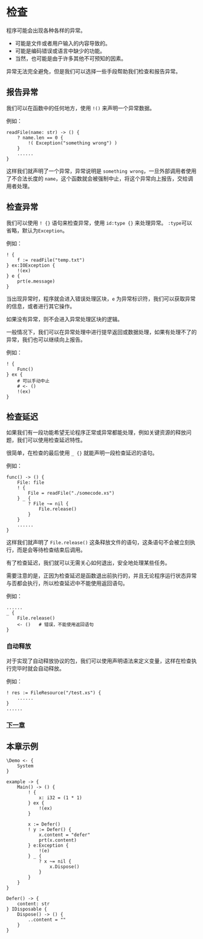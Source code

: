 # 检查
程序可能会出现各种各样的异常。

- 可能是文件或者用户输入的内容导致的。
- 可能是编码错误或语言中缺少的功能。
- 当然，也可能是由于许多其他不可预知的因素。

异常无法完全避免，但是我们可以选择一些手段帮助我们检查和报告异常。

## 报告异常
我们可以在函数中的任何地方，使用 `!()` 来声明一个异常数据。

例如：
```
readFile(name: str) -> () {
    ? name.len == 0 {
        !( Exception("something wrong") )
    }
    ......
}
```
这样我们就声明了一个异常，异常说明是 `something wrong`，一旦外部调用者使用了不合法长度的 `name`，这个函数就会被强制中止，将这个异常向上报告，交给调用者处理。
## 检查异常
我们可以使用 `! {}` 语句来检查异常，使用 `id:type {}` 来处理异常。
`:type`可以省略，默认为`Exception`。   

例如：
```
! {
    f := readFile("temp.txt")
} ex:IOException {
    !(ex)
} e {
    prt(e.message)
}
```
当出现异常时，程序就会进入错误处理区块，`e` 为异常标识符，我们可以获取异常的信息，或者进行其它操作。

如果没有异常，则不会进入异常处理区块的逻辑。

一般情况下，我们可以在异常处理中进行提早返回或数据处理，如果有处理不了的异常，我们也可以继续向上报告。

例如：
```
! {
    Func()
} ex {
    # 可以手动中止
    # <- () 
    !(ex)
}
```

## 检查延迟
如果我们有一段功能希望无论程序正常或异常都能处理，例如关键资源的释放问题，我们可以使用检查延迟特性。

很简单，在检查的最后使用 `_ {}` 就能声明一段检查延迟的语句。

例如：
```
func() -> () {
    File: file
    ! {
        File = readFile("./somecode.xs")
    } _ {
        ? File ~= nil {
            File.release()
        }
    }
    ......
}
```
这样我们就声明了 `File.release()` 这条释放文件的语句，这条语句不会被立刻执行，而是会等待检查结束后调用。

有了检查延迟，我们就可以无需关心如何退出，安全地处理某些任务。

需要注意的是，正因为检查延迟是函数退出前执行的，并且无论程序运行状态异常与否都会执行，所以检查延迟中不能使用返回语句。

例如：
```
......
_ {
    File.release()
    <- ()   # 错误，不能使用返回语句
}
```

### 自动释放
对于实现了自动释放协议的包，我们可以使用声明语法来定义变量，这样在检查执行完毕时就会自动释放。

例如：
```
! res := FileResource("/test.xs") {
    ......
}
......
```

### [下一章](asynchronous.md)

## 本章示例
```
\Demo <- {
    System
}

example -> {
    Main() -> () {
        ! {
            x: i32 = (1 * 1)
        } ex {
            !(ex)
        }

        x := Defer()
        ! y := Defer() {
            x.content = "defer"
            prt(x.content)
        } e:Exception {
            !(e)
        } _ {
            ? x ~= nil {
                x.Dispose()
            }
        }
    }
}

Defer() -> {
    content: str
} IDisposable {
    Dispose() -> () {
        ..content = ""
    }
}
```